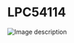 # LPC54114
![Image description](https://www.google.com/search?q=lpc54114&client=ubuntu&hs=Jbw&channel=fs&source=lnms&tbm=isch&sa=X&ved=0ahUKEwjuqOO3yIzjAhXOVs0KHVlBCZoQ_AUIEigD&biw=1853&bih=982#imgrc=I-2PiCOxAFmOjM:)

